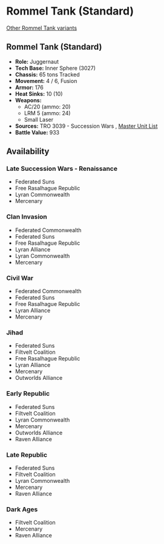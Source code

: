 # Rommel Tank (Standard) 

[Other Rommel Tank variants](../rommel_tank.md) 

## Rommel Tank (Standard) 

- **Role:** Juggernaut 
- **Tech Base:** Inner Sphere (3027) 
- **Chassis:** 65 tons Tracked 
- **Movement:** 4 / 6, Fusion 
- **Armor:** 176 
- **Heat Sinks:** 10 (10) 
- **Weapons:** 
  - AC/20 (ammo: 20) 
  - LRM 5 (ammo: 24) 
  - Small Laser 
- **Sources:** TRO 3039 - Succession Wars , [Master Unit List](http://masterunitlist.info/Unit/Details/2737/rommel-tank-standard) 
- **Battle Value:** 933 

## Availability 

### Late Succession Wars - Renaissance 

- Federated Suns 
- Free Rasalhague Republic 
- Lyran Commonwealth 
- Mercenary 

### Clan Invasion 

- Federated Commonwealth 
- Federated Suns 
- Free Rasalhague Republic 
- Lyran Alliance 
- Lyran Commonwealth 
- Mercenary 

### Civil War 

- Federated Commonwealth 
- Federated Suns 
- Free Rasalhague Republic 
- Lyran Alliance 
- Mercenary 

### Jihad 

- Federated Suns 
- Filtvelt Coalition 
- Free Rasalhague Republic 
- Lyran Alliance 
- Mercenary 
- Outworlds Alliance 

### Early Republic 

- Federated Suns 
- Filtvelt Coalition 
- Lyran Commonwealth 
- Mercenary 
- Outworlds Alliance 
- Raven Alliance 

### Late Republic 

- Federated Suns 
- Filtvelt Coalition 
- Lyran Commonwealth 
- Mercenary 
- Raven Alliance 

### Dark Ages 

- Filtvelt Coalition 
- Mercenary 
- Raven Alliance 

